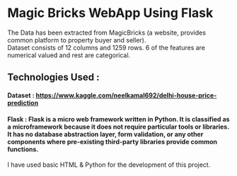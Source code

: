 # Magic Bricks WebApp Using Flask
The Data has been extracted from MagicBricks (a website, provides common platform to property buyer and seller).\
Dataset consists of 12 columns and 1259 rows. 
6 of the features are numerical valued and rest are categorical.

## Technologies Used :
#### Dataset : https://www.kaggle.com/neelkamal692/delhi-house-price-prediction
#### Flask : Flask is a micro web framework written in Python. It is classified as a microframework because it does not require particular tools or libraries. It has no database abstraction layer, form validation, or any other components where pre-existing third-party libraries provide common functions.

I have used basic HTML & Python for the development of this project.
